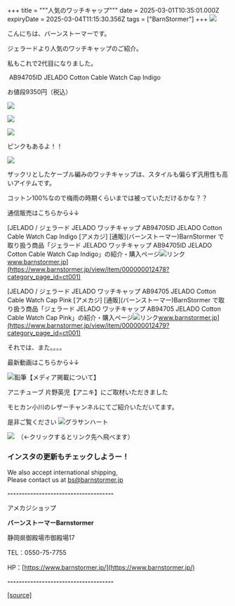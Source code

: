 +++
title = """人気のワッチキャップ"""
date = 2025-03-01T10:35:01.000Z
expiryDate = 2025-03-04T11:15:30.356Z
tags = ["BarnStormer"]
+++
[![](https://stat.ameba.jp/user_images/20231023/16/barnstormer-go/b2/03/p/o0420015015354743273.png)](https://ameblo.jp/barnstormer-go/entry-12825670498.html)

こんにちは、バーンストーマーです。

ジェラードより人気のワッチキャップのご紹介。

私もこれで2代目になりました。

 AB94705ID JELADO Cotton Cable Watch Cap Indigo

お値段9350円（税込）

[![](https://stat.ameba.jp/user_images/20250301/18/barnstormer-go/c3/78/j/o0591070015549725259.jpg)](https://stat.ameba.jp/user_images/20250301/18/barnstormer-go/c3/78/j/o0591070015549725259.jpg)

[![](https://stat.ameba.jp/user_images/20250301/18/barnstormer-go/bd/b6/j/o0556070015549725261.jpg)](https://stat.ameba.jp/user_images/20250301/18/barnstormer-go/bd/b6/j/o0556070015549725261.jpg)

[![](https://stat.ameba.jp/user_images/20250301/18/barnstormer-go/06/18/j/o0563070015549725263.jpg)](https://stat.ameba.jp/user_images/20250301/18/barnstormer-go/06/18/j/o0563070015549725263.jpg)

ピンクもあるよ！！

[![](https://stat.ameba.jp/user_images/20250301/18/barnstormer-go/64/5b/j/o0504070015549725264.jpg)](https://stat.ameba.jp/user_images/20250301/18/barnstormer-go/64/5b/j/o0504070015549725264.jpg)

ザックリとしたケーブル編みのワッチキャップは、スタイルも偏らず汎用性も高いアイテムです。

コットン100%なので梅雨の時期くらいまでは被っていただけるかな？？

通信販売はこちらから↓↓

[JELADO / ジェラード JELADO ワッチキャップ AB94705ID JELADO Cotton Cable Watch Cap Indigo \[アメカジ\] \[通販\](バーンストーマー)BarnStormer で取り扱う商品「ジェラード JELADO ワッチキャップ AB94705ID JELADO Cotton Cable Watch Cap Indigo」の紹介・購入ページ![リンク](https://c.stat100.ameba.jp/ameblo/symbols/v3.20.0/svg/gray/editor_link.svg)www.barnstormer.jp](https://www.barnstormer.jp/view/item/000000012478?category_page_id=ct001)

[JELADO / ジェラード JELADO ワッチキャップ AB94705 JELADO Cotton Cable Watch Cap Pink \[アメカジ\] \[通販\](バーンストーマー)BarnStormer で取り扱う商品「ジェラード JELADO ワッチキャップ AB94705 JELADO Cotton Cable Watch Cap Pink」の紹介・購入ページ![リンク](https://c.stat100.ameba.jp/ameblo/symbols/v3.20.0/svg/gray/editor_link.svg)www.barnstormer.jp](https://www.barnstormer.jp/view/item/000000012479?category_page_id=ct001)

それでは、また。。。。

最新動画はこちらから↓↓

![鉛筆](https://stat100.ameba.jp/blog/ucs/img/char/char3/519.png)【メディア掲載について】

アニチューブ 片野英児【アニキ】にご取材いただきました

モヒカン小川のレザーチャンネルにてご紹介いただいてます。

是非ご覧ください ![グラサンハート](https://stat100.ameba.jp/blog/ucs/img/char/char3/148.png)

[![](https://stat.ameba.jp/user_images/20230412/16/barnstormer-go/6a/23/p/o0108010815269242493.png)](https://www.instagram.com/barnstormer_daily/)　（←クリックするとリンク先へ飛べます）

### インスタの更新もチェックしようー！

We also accept international shipping,  
Please contact us at bs@barnstormer.jp

**\-------------------------------------**

アメカジショップ

**バーンストーマーBarnstormer**

静岡県御殿場市御殿場17

TEL：0550-75-7755

HP：[https://www.barnstormer.jp/](https://www.barnstormer.jp/)

**\-------------------------------------**

[[source]](https://ameblo.jp/barnstormer-go/entry-12888289482.html)
